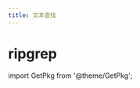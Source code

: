 ```yaml
---
title: 文本查找
---
```


# ripgrep

import GetPkg from '@theme/GetPkg';

<GetPkg name="ripgrep" dnf apt scoop/>
